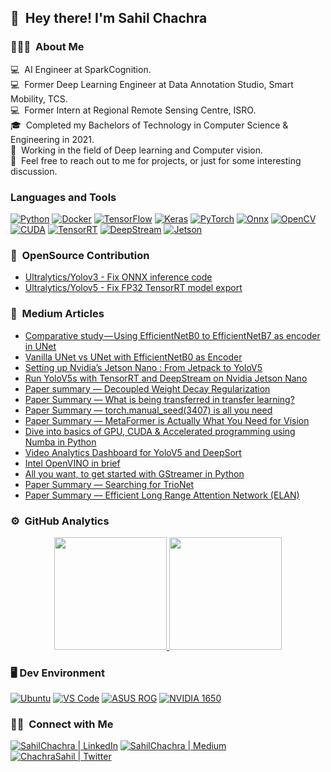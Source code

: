## 👋 &nbsp;Hey there! I'm Sahil Chachra

### 👨🏻‍💻 &nbsp;About Me

💻 &nbsp;AI Engineer at SparkCognition. \
💻 &nbsp;Former Deep Learning Engineer at Data Annotation Studio, Smart Mobility, TCS.\
💻 &nbsp;Former Intern at Regional Remote Sensing Centre, ISRO.\
🎓 &nbsp;Completed my Bachelors of Technology in Computer Science & Engineering in 2021.\
🌱 &nbsp;Working in the field of Deep learning and Computer vision.\
💬 &nbsp;Feel free to reach out to me for projects, or just for some interesting discussion.

<!--<img alt="Night Coding" src="https://github.com/SahilChachra/SahilChachra/blob/master/assets/Night-Coding.gif" align="right"/>-->

### Languages and Tools
[<img alt="Python" src="https://img.shields.io/badge/Python-FFD43B?style=for-the-badge&logo=python&logoColor=darkgreen" />]()
[<img alt="Docker" src="https://img.shields.io/badge/Docker-0db7ed?style=for-the-badge&logo=docker&logoColor=white" />]()
[<img alt="TensorFlow" src="https://img.shields.io/badge/TensorFlow-FF6F00?style=for-the-badge&logo=TensorFlow&logoColor=white" />]()
[<img alt="Keras" src="https://img.shields.io/badge/Keras-D00000?style=for-the-badge&logo=Keras&logoColor=white" />]()
[<img alt="PyTorch" src="https://img.shields.io/badge/PyTorch-EE4C2C?style=for-the-badge&logo=pytorch&logoColor=white" />]()
[<img alt="Onnx" src="https://img.shields.io/badge/ONNX-005CED?style=for-the-badge&logo=onnx&logoColor=white" />]()
[<img alt="OpenCV" src="https://img.shields.io/badge/OpenCV-27338e?style=for-the-badge&logo=OpenCV&logoColor=white" />]()
[<img alt="CUDA" src="https://img.shields.io/badge/CUDA-76B900?style=for-the-badge&logo=nvidia&logoColor=white" />]()
[<img alt="TensorRT" src="https://img.shields.io/badge/TensorRT-76B900?style=for-the-badge&logo=nvidia&logoColor=white" />]()
[<img alt="DeepStream" src="https://img.shields.io/badge/DeepStream-76B900?style=for-the-badge&logo=nvidia&logoColor=white" />]()
[<img alt="Jetson" src="https://img.shields.io/badge/Jetson-76B900?style=for-the-badge&logo=nvidia&logoColor=white" />]()

### :rocket: &nbsp;OpenSource Contribution
<ul>
   <li><a href="https://github.com/ultralytics/yolov3/pull/1928">Ultralytics/Yolov3 - Fix ONNX inference code</a></li>
   <li><a href="https://github.com/ultralytics/yolov5/pull/8046">Ultralytics/Yolov5 - Fix FP32 TensorRT model export</a></li>
</ul>

### 📕 &nbsp;Medium Articles
<ul>
  <li><a href="https://sahilchachra.medium.com/comparative-study-using-efficientnetb0-to-efficientnetb7-as-encoder-in-unet-a73ec6aeffe8">Comparative study — Using EfficientNetB0 to EfficientNetB7 as encoder in UNet</a></li>
  <li><a href="https://sahilchachra.medium.com/vanilla-unet-vs-unet-with-efficientnetb0-as-encoder-55495edd2ceb">Vanilla UNet vs UNet with EfficientNetB0 as Encoder</a></li>
   <li><a href="https://sahilchachra.medium.com/setting-up-nvidias-jetson-nano-from-jetpack-to-yolov5-60a004bf48bc">Setting up Nvidia’s Jetson Nano : From Jetpack to YoloV5</a></li>
  <li><a href="https://sahilchachra.medium.com/run-yolov5s-with-tensorrt-and-deepstream-on-nvidia-jetson-nano-8c888a2f0eae">Run YoloV5s with TensorRT and DeepStream on Nvidia Jetson Nano
</a></li>
   <li><a href="https://sahilchachra.medium.com/paper-summary-decoupled-weight-decay-regularization-1583cbc855bd">Paper summary — Decoupled Weight Decay Regularization</a></li>
   <li><a href="https://sahilchachra.medium.com/paper-summary-what-is-being-transferred-in-transfer-learning-250dc7a9d127">Paper Summary — What is being transferred in transfer learning?</a></li>
  <li><a href="https://sahilchachra.medium.com/paper-summary-torch-manual-seed-3407-is-all-you-need-9ef0f7aa7d78">Paper Summary — torch.manual_seed(3407) is all you need</a></li>
  <li><a href="https://sahilchachra.medium.com/paper-summary-metaformer-is-actually-what-you-need-for-vision-b6f172482604">Paper Summary — MetaFormer is Actually What You Need for Vision</a></li>
   <li><a href="https://sahilchachra.medium.com/dive-into-basics-of-gpu-cuda-accelerated-programming-using-numba-in-python-a0be21aa00b7">Dive into basics of GPU, CUDA & Accelerated programming using Numba in Python</a></li>
  <li><a href="https://sahilchachra.medium.com/video-analytics-dashboard-for-yolov5-and-deepsort-c5994461cb44">Video Analytics Dashboard for YoloV5 and DeepSort</a></li>
  <li><a href="https://sahilchachra.medium.com/intel-openvino-in-brief-14a6905f5593">Intel OpenVINO in brief</a></li>
  <li><a href="https://sahilchachra.medium.com/all-you-want-to-get-started-with-gstreamer-in-python-2276d9ed548e">All you want, to get started with GStreamer in Python
</a></li>
<li><a href="https://medium.com/mlearning-ai/paper-summary-searching-for-trionet-6ec2d3b56593">Paper Summary — Searching for TrioNet</a></li>
<li><a href="https://medium.com/@sahilchachra/paper-summary-efficient-long-range-attention-network-elan-6361a190be28">Paper Summary — Efficient Long Range Attention Network (ELAN)</a></li>
</ul>

### ⚙️ &nbsp;GitHub Analytics

<p align="center">
<a href="https://github.com/SahilChachra">
  <img height="180em" src="https://github-readme-stats-eight-theta.vercel.app/api?username=SahilChachra&show_icons=true&theme=react&include_all_commits=true&count_private=true"/>
  <img height="180em" src="https://github-readme-stats-eight-theta.vercel.app/api/top-langs/?username=SahilChachra&layout=compact&langs_count=8&theme=react"/>
</a>
</p>

### 🖥️ Dev Environment
[<img alt="Ubuntu" src="https://img.shields.io/badge/Ubuntu-E95420?&style=for-the-badge&logo=ubuntu&logoColor=white" />]()
[<img alt="VS Code" src="https://img.shields.io/badge/Visual_Studio_Code-0078D4?style=for-the-badge&logo=visual%20studio%20code&logoColor=white" />]()
[<img alt="ASUS ROG" src="https://img.shields.io/badge/ROG-G531GT-eeeeee?style=for-the-badge&logo=asus&logoColor=white" />]()
[<img alt="NVIDIA 1650" src="https://img.shields.io/badge/NVIDIA-1650-76B900?style=for-the-badge&logo=nvidia&logoColor=white" />]()

### 🤝🏻 &nbsp;Connect with Me

<p align="center">

[<img alt="SahilChachra | LinkedIn" src="https://img.shields.io/badge/LinkedIn-0077B5?style=for-the-badge&logo=linkedin&logoColor=white" />](https://www.linkedin.com/in/sahil-chachra/)
[<img alt="SahilChachra | Medium" src="https://img.shields.io/badge/Medium-000000?style=for-the-badge&logo=medium&logoColor=white" />](https://sahilchachra.medium.com/)
[<img alt="ChachraSahil | Twitter" src="https://img.shields.io/badge/Twitter-1DA1F2?style=for-the-badge&logo=twitter&logoColor=white" />](https://twitter.com/ChachraSahil)
  
</p>
